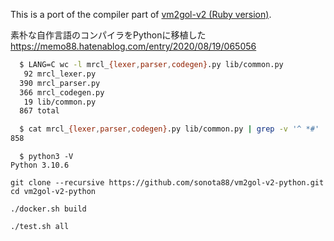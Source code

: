 This is a port of the compiler part of [vm2gol-v2 (Ruby version)](https://github.com/sonota88/vm2gol-v2).

素朴な自作言語のコンパイラをPythonに移植した  
https://memo88.hatenablog.com/entry/2020/08/19/065056

```sh
  $ LANG=C wc -l mrcl_{lexer,parser,codegen}.py lib/common.py
   92 mrcl_lexer.py
  390 mrcl_parser.py
  366 mrcl_codegen.py
   19 lib/common.py
  867 total

  $ cat mrcl_{lexer,parser,codegen}.py lib/common.py | grep -v '^ *#' | wc -l
858
```

```
  $ python3 -V
Python 3.10.6
```

```
git clone --recursive https://github.com/sonota88/vm2gol-v2-python.git
cd vm2gol-v2-python

./docker.sh build

./test.sh all
```

